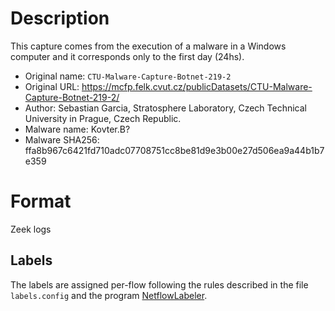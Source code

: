 # Description

This capture comes from the execution of a malware in a Windows computer and it corresponds only to the first day (24hs).

- Original name: `CTU-Malware-Capture-Botnet-219-2`
- Original URL: https://mcfp.felk.cvut.cz/publicDatasets/CTU-Malware-Capture-Botnet-219-2/
- Author: Sebastian Garcia, Stratosphere Laboratory, Czech Technical University in Prague, Czech Republic.
- Malware name: Kovter.B?
- Malware SHA256: ffa8b967c6421fd710adc07708751cc8be81d9e3b00e27d506ea9a44b1b7e359

# Format
Zeek logs

## Labels
The labels are assigned per-flow following the rules described in the file `labels.config` and the program [NetflowLabeler](https://github.com/stratosphereips/netflowlabeler).

